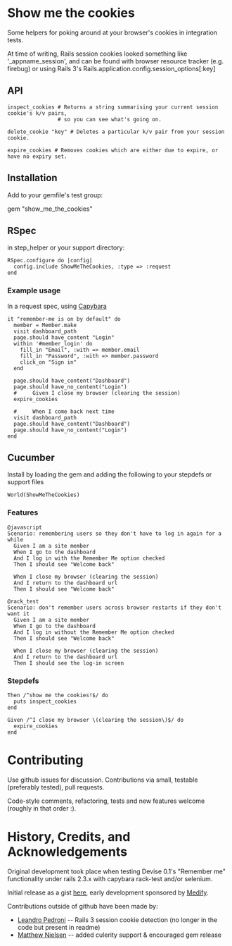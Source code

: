 # Show me the cookies

Some helpers for poking around at your browser's cookies in integration tests.

At time of writing, Rails session cookies looked something like '\_appname\_session', 
and can be found with browser resource tracker (e.g. firebug) or using Rails 3's 
Rails.application.config.session_options[:key]

## API

    inspect_cookies # Returns a string summarising your current session cookie's k/v pairs,
                    # so you can see what's going on.
    
    delete_cookie "key" # Deletes a particular k/v pair from your session cookie.
    
    expire_cookies # Removes cookies which are either due to expire, or have no expiry set.

## Installation

Add to your gemfile's test group:

gem "show\_me\_the\_cookies"


## RSpec

in step_helper or your support directory:

    RSpec.configure do |config|
      config.include ShowMeTheCookies, :type => :request
    end

### Example usage

In a request spec, using [Capybara](https://github.com/jnicklas/capybara)

    it "remember-me is on by default" do
      member = Member.make
      visit dashboard_path
      page.should have_content "Login"
      within '#member_login' do
        fill_in "Email", :with => member.email
        fill_in "Password", :with => member.password
        click_on "Sign in"
      end
  
      page.should have_content("Dashboard")
      page.should have_no_content("Login")
      #     Given I close my browser (clearing the session)
      expire_cookies

      #     When I come back next time
      visit dashboard_path
      page.should have_content("Dashboard")
      page.should have_no_content("Login")
    end


## Cucumber


Install by loading the gem and adding the following to your stepdefs or support files

    World(ShowMeTheCookies)

### Features

    @javascript
    Scenario: remembering users so they don't have to log in again for a while
      Given I am a site member
      When I go to the dashboard
      And I log in with the Remember Me option checked
      Then I should see "Welcome back"
      
      When I close my browser (clearing the session)
      And I return to the dashboard url
      Then I should see "Welcome back"

    @rack_test
    Scenario: don't remember users across browser restarts if they don't want it
      Given I am a site member
      When I go to the dashboard
      And I log in without the Remember Me option checked
      Then I should see "Welcome back"
    
      When I close my browser (clearing the session)
      And I return to the dashboard url
      Then I should see the log-in screen


### Stepdefs

    Then /^show me the cookies!$/ do
      puts inspect_cookies
    end

    Given /^I close my browser \(clearing the session\)$/ do
      expire_cookies
    end

Contributing
============

Use github issues for discussion. Contributions via small, testable (preferably tested), pull requests.

Code-style comments, refactoring, tests and new features welcome (roughly in that order :).


History, Credits, and Acknowledgements
=====================================

Original development took place when testing Devise 0.1's "Remember me" functionality under rails 2.3.x with capybara rack-test and/or selenium.

Initial release as a gist [here](https://gist.github.com/484787), early development sponsored by [Medify](http://www.medify.co.uk).

Contributions outside of github have been made by:

  * [Leandro Pedroni](https://github.com/ilpoldo) -- Rails 3 session cookie detection (no longer in the code but present in readme)
  * [Matthew Nielsen](https://github.com/xunker) -- added culerity support & encouraged gem release
